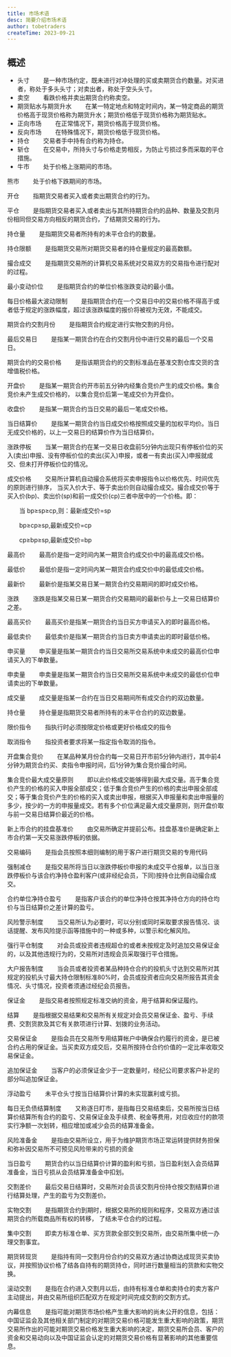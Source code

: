 ```yaml
---
title: 市场术语
desc: 简要介绍市场术语
author: tobetraders
createTime: 2023-09-21
---
```


## 概述
* 头寸
　　是一种市场约定，既未进行对冲处理的买或卖期货合约数量。对买进者，称处于多头头寸；对卖出者，称处于空头头寸。
* 卖空
　　看跌价格并卖出期货合约称卖空。
* 期货贴水与期货升水
　　在某一特定地点和特定时间内，某一特定商品的期货价格高于现货价格称为期货升水；期货价格低于现货价格称为期货贴水。
* 正向市场
　　在正常情况下，期货价格高于现货价格。
* 反向市场
　　在特殊情况下，期货价格低于现货价格。
* 持仓
　　交易者手中持有合约称为持仓。
* 斩仓
　　在交易中，所持头寸与价格走势相反，为防止亏损过多而采取的平仓措施。
* 牛市
　　处于价格上涨期间的市场。

熊市
　　处于价格下跌期间的市场。

开仓
　　指期货交易者买入或者卖出期货合约的行为。

平仓
　　是指期货交易者买入或者卖出与其所持期货合约的品种、数量及交割月份相同但交易方向相反的期货合约，了结期货交易的行为。

持仓量
　　是指期货交易者所持有的未平仓合约的数量。

持仓限额
　　是指期货交易所对期货交易者的持仓量规定的最高数额。

撮合成交
　　是指期货交易所的计算机交易系统对交易双方的交易指令进行配对的过程。

最小变动价位
　　是指期货合约的单位价格涨跌变动的最小值。

每日价格最大波动限制
　　是指期货合约在一个交易日中的交易价格不得高于或者低于规定的涨跌幅度，超过该涨跌幅度的报价将被视为无效，不能成交。

期货合约交割月份
　　是指期货合约规定进行实物交割的月份。

最后交易日
　　是指某一期货合约在合约交割月份中进行交易的最后一个交易日。

期货合约的交易价格
　　是指该期货合约的交割标准品在基准交割仓库交货的含增值税价格。

开盘价
　　是指某一期货合约开市前五分钟内经集合竞价产生的成交价格。集合竞价未产生成交价格的， 以集合竞价后第一笔成交价为开盘价。

收盘价
　　是指某一期货合约当日交易的最后一笔成交价格。

当日结算价
　　是指某一期货合约当日成交价格按照成交量的加权平均价。当日无成交价格的，以上一交易日的结算价作为当日结算价。

涨跌停板
　　当某一期货合约在某一交易日收盘前5分钟内出现只有停板价位的买入(卖出)申报、没有停板价位的卖出(买入)申报，或者一有卖出(买入)申报就成交、但未打开停板价位的情况。

成交价格
　　交易所计算机自动撮合系统将买卖申报指令以价格优先、时间优先的原则进行排序， 当买入价大于、等于卖出价则自动撮合成交。撮合成交价等于买入价(bp)、卖出价(sp)和前一成交价(cp)三者中居中的一个价格。即：

　　当 bp≥sp≥cp,则：最新成交价=sp

　　bp≥cp≥sp,最新成交价=cp

　　cp≥bp≥sp,最新成交价=bp

最高价
　　最高价是指一定时间内某一期货合约成交价中的最高成交价格。

最低价
　　最低价是指一定时间内某一期货合约成交价中的最低成交价格。

最新价
　　最新价是指某交易日某一期货合约交易期间的即时成交价格。

涨跌
　　涨跌是指某交易日某一期货合约交易期间的最新价与上一交易日结算价之差。

最高买价
　　最高买价是指某一期货合约当日买方申请买入的即时最高价格。

最低卖价
　　最低卖价是指某一期货合约当日卖方申请卖出的即时最低价格。

申买量
　　申买量是指某一期货合约当日交易所交易系统中未成交的最高价位申请买入的下单数量。

申卖量
　　申卖量是指某一期货合约当日交易所交易系统中未成交的最低价位申请卖出的下单数量。

成交量
　　成交量是指某一合约在当日交易期间所有成交合约的双边数量。

持仓量
　　持仓量是指期货交易者所持有的未平仓合约的双边数量。

限价指令
　　指执行时必须按限定价格或更好价格成交的指令

取消指令
　　指投资者要求将某一指定指令取消的指令。

开盘集合竞价
　　在某品种某月份合约每一交易日开市前5分钟内进行，其中前4分钟为期货合约买、卖指令申报时间，后1分钟为集合竞价撮合时间。

集合竞价最大成交量原则
　　即以此价格成交能够得到最大成交量。高于集合竞价产生的价格的买入申报全部成交；低于集合竞价产生的价格的卖出申报全部成交；等于集合竞价产生的价格的买入或卖出申报，根据买入申报量和卖出申报量的多少，按少的一方的申报量成交。若有多个价位满足最大成交量原则，则开盘价取与前一交易日结算价最近的价格。

新上市合约的挂盘基准价
　　由交易所确定并提前公布。挂盘基准价是确定新上市合约第一天交易涨跌停板的依据。

交易编码
　　是指会员按照本细则编制的用于客户进行期货交易的专用代码

强制减仓
　　是指交易所将当日以涨跌停板价申报的未成交平仓报单，以当日涨跌停板价与该合约净持仓盈利客户(或非经纪会员，下同)按持仓比例自动撮合成交。

合约单位净持仓盈亏
　　是指客户该合约的单位净持仓按其净持仓方向的持仓均价与当日结算价之差计算的盈亏。

风险警示制度
　　当交易所认为必要时，可以分别或同时采取要求报告情况、谈话提醒、发布风险提示函等措施中的一种或多种，以警示和化解风险。

强行平仓制度
　　对会员或投资者违规超仓的或者未按规定及时追加交易保证金的，以及其他违规行为的，交易所对违规会员采取强行平仓措施。

大户报告制度
　　当会员或者投资者某品种持仓合约的投机头寸达到交易所对其规定的投机头寸最大持仓限制标准80%时，会员或投资者应向交易所报告其资金情况、头寸情况，投资者须通过经纪会员报告。

保证金
　　是指交易者按照规定标准交纳的资金，用于结算和保证履约。

结算
　　是指根据交易结果和交易所有关规定对会员交易保证金、盈亏、手续费、交割货款及其它有关款项进行计算、划拨的业务活动。

交易保证金
　　是指会员在交易所专用结算帐户中确保合约履行的资金，是已被合约占用的保证金。当买卖双方成交后，交易所按持仓合约价值的一定比率收取交易保证金。

追加保证金
　　当客户的必须保证金少于一定数量时，经纪公司要求客户补足的部分叫追加保证金。

浮动盈亏
　　未平仓头寸按当日结算价计算的未实现赢利或亏损。

每日无负债结算制度
　　又称逐日盯市，是指每日交易结束后，交易所按当日结算价结算所有合约的盈亏、交易保证金及手续费、税金等费用，对应收应付的款项实行净额一次划转，相应增加或减少会员的结算准备金。

风险准备金
　　是指由交易所设立，用于为维护期货市场正常运转提供财务担保和弥补因交易所不可预见风险带来的亏损的资金

当日盈亏
　　期货合约以当日结算价计算的盈利和亏损，当日盈利划入会员结算准备金，当日亏损从会员结算准备金中扣划。

交割差价
　　最后交易日结算时，交易所对会员该交割月份持仓按交割结算价进行结算处理，产生的盈亏为交割差价。

实物交割
　　是指期货合约到期时，根据交易所的规则和程序，交易双方通过该期货合约所载商品所有权的转移， 了结未平仓合约的过程。

集中交割
　　即卖方标准仓单、买方货款全部交到交易所，由交易所集中统一办理交割事宜。

期货转现货
　　是指持有同一交割月份合约的交易双方通过协商达成现货买卖协议，并按照协议价格了结各自持有的期货持仓，同时进行数量相当的货款和实物交换。

滚动交割
　　是指在合约进入交割月以后，由持有标准仓单和卖持仓的卖方客户主动提出，并由交易所组织匹配双方在规定时间完成交割的交割方式。

内幕信息
　　是指可能对期货市场价格产生重大影响的尚未公开的信息，包括：中国证监会及其他相关部门制定的对期货交易价格可能发生重大影响的政策，期货交易所作出的可能对期货交易价格发生重大影响的决定，期货交易所会员、客户的资金和交易动向以及中国证监会认定的对期货交易价格有显著影响的其他重要信息。
